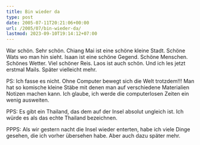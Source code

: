 ```yaml
---
title: Bin wieder da
type: post
date: 2005-07-11T20:21:06+00:00
url: /2005/07/bin-wieder-da/
lastmod: 2023-09-10T19:14:12+07:00
---
```

War schön. Sehr schön. Chiang Mai ist eine schöne kleine Stadt. Schöne Wats wo man hin sieht. Isaan ist eine schöne Gegend. Schöne Menschen. Schönes Wetter. Viel schöner Reis. Laos ist auch schön. Und ich les jetzt erstmal Mails. Später vielleicht mehr.

PS: Ich fasse es nicht. Ohne Computer bewegt sich die Welt trotzdem!!! Man hat so komische kleine Stäbe mit denen man auf verschiedene Materialien Notizen machen kann. Ich glaube, ich werde die computerlosen Zeiten ein wenig ausweiten.

PPS: Es gibt ein Thailand, das dem auf der Insel absolut ungleich ist. Ich würde es als das echte Thailand bezeichnen.

PPPS: Als wir gestern nacht die Insel wieder enterten, habe ich viele Dinge gesehen, die ich vorher übersehen habe. Aber auch dazu später mehr.
